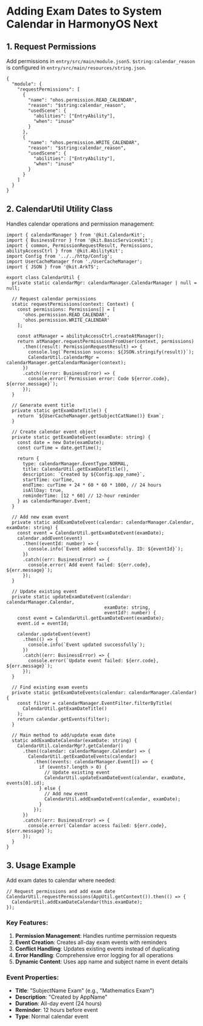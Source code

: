 # Adding Exam Dates to System Calendar in HarmonyOS Next

## 1. Request Permissions

Add permissions in `entry/src/main/module.json5`. `$string:calendar_reason` is configured in `entry/src/main/resources/string.json`.

```
{
  "module": {
    "requestPermissions": [
      {
        "name": "ohos.permission.READ_CALENDAR",
        "reason": "$string:calendar_reason",
        "usedScene": {
          "abilities": ["EntryAbility"],
          "when": "inuse"
        }
      },
      {
        "name": "ohos.permission.WRITE_CALENDAR",
        "reason": "$string:calendar_reason",
        "usedScene": {
          "abilities": ["EntryAbility"],
          "when": "inuse"
        }
      }
    ]
  }
}
```

## 2. CalendarUtil Utility Class

Handles calendar operations and permission management:

```
import { calendarManager } from '@kit.CalendarKit';
import { BusinessError } from '@kit.BasicServicesKit';
import { common, PermissionRequestResult, Permissions, abilityAccessCtrl } from '@kit.AbilityKit';
import Config from '../../http/Config';
import UserCacheManager from './UserCacheManager';
import { JSON } from '@kit.ArkTS';

export class CalendarUtil {
  private static calendarMgr: calendarManager.CalendarManager | null = null;

  // Request calendar permissions
  static requestPermissions(context: Context) {
    const permissions: Permissions[] = [
      'ohos.permission.READ_CALENDAR', 
      'ohos.permission.WRITE_CALENDAR'
    ];
    
    const atManager = abilityAccessCtrl.createAtManager();
    return atManager.requestPermissionsFromUser(context, permissions)
      .then((result: PermissionRequestResult) => {
        console.log(`Permission success: ${JSON.stringify(result)}`);
        CalendarUtil.calendarMgr = calendarManager.getCalendarManager(context);
      })
      .catch((error: BusinessError) => {
        console.error(`Permission error: Code ${error.code}, ${error.message}`);
      });
  }

  // Generate event title
  private static getExamDateTitle() {
    return `${UserCacheManager.getSubjectCatName()} Exam`;
  }

  // Create calendar event object
  private static getExamDateEvent(examDate: string) {
    const date = new Date(examDate);
    const curTime = date.getTime();
    
    return {
      type: calendarManager.EventType.NORMAL,
      title: CalendarUtil.getExamDateTitle(),
      description: `Created by ${Config.app_name}`,
      startTime: curTime,
      endTime: curTime + 24 * 60 * 60 * 1000, // 24 hours
      isAllDay: true,
      reminderTime: [12 * 60] // 12-hour reminder
    } as calendarManager.Event;
  }

  // Add new exam event
  private static addExamDateEvent(calendar: calendarManager.Calendar, examDate: string) {
    const event = CalendarUtil.getExamDateEvent(examDate);
    calendar.addEvent(event)
      .then((eventId: number) => {
        console.info(`Event added successfully. ID: ${eventId}`);
      })
      .catch((err: BusinessError) => {
        console.error(`Add event failed: ${err.code}, ${err.message}`);
      });
  }

  // Update existing event
  private static updateExamDateEvent(calendar: calendarManager.Calendar, 
                                    examDate: string, 
                                    eventId?: number) {
    const event = CalendarUtil.getExamDateEvent(examDate);
    event.id = eventId;
    
    calendar.updateEvent(event)
      .then(() => {
        console.info(`Event updated successfully`);
      })
      .catch((err: BusinessError) => {
        console.error(`Update event failed: ${err.code}, ${err.message}`);
      });
  }

  // Find existing exam events
  private static getExamDateEvents(calendar: calendarManager.Calendar) {
    const filter = calendarManager.EventFilter.filterByTitle(
      CalendarUtil.getExamDateTitle()
    );
    return calendar.getEvents(filter);
  }

  // Main method to add/update exam date
  static addExamDateCalendar(examDate: string) {
    CalendarUtil.calendarMgr?.getCalendar()
      .then((calendar: calendarManager.Calendar) => {
        CalendarUtil.getExamDateEvents(calendar)
          .then((events: calendarManager.Event[]) => {
            if (events?.length > 0) {
              // Update existing event
              CalendarUtil.updateExamDateEvent(calendar, examDate, events[0].id);
            } else {
              // Add new event
              CalendarUtil.addExamDateEvent(calendar, examDate);
            }
          });
      })
      .catch((err: BusinessError) => {
        console.error(`Calendar access failed: ${err.code}, ${err.message}`);
      });
  }
}
```

## 3. Usage Example

Add exam dates to calendar where needed:

```
// Request permissions and add exam date
CalendarUtil.requestPermissions(AppUtil.getContext()).then(() => {
  CalendarUtil.addExamDateCalendar(this.examDate);
});
```

### Key Features:

1. **Permission Management**: Handles runtime permission requests
2. **Event Creation**: Creates all-day exam events with reminders
3. **Conflict Handling**: Updates existing events instead of duplicating
4. **Error Handling**: Comprehensive error logging for all operations
5. **Dynamic Content**: Uses app name and subject name in event details

### Event Properties:

- **Title**: "SubjectName Exam" (e.g., "Mathematics Exam")
- **Description**: "Created by AppName"
- **Duration**: All-day event (24 hours)
- **Reminder**: 12 hours before event
- **Type**: Normal calendar event
